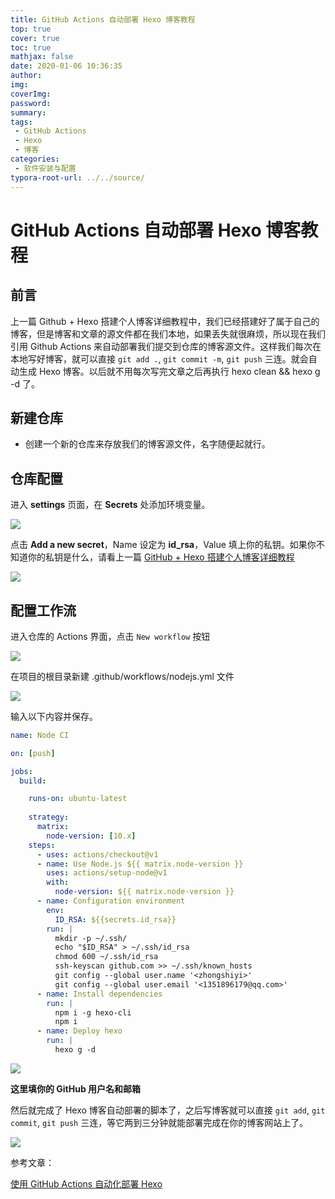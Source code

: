 ```yaml
---
title: GitHub Actions 自动部署 Hexo 博客教程
top: true
cover: true
toc: true
mathjax: false
date: 2020-01-06 10:36:35
author:
img:
coverImg:
password:
summary:
tags:
 - GitHub Actions
 - Hexo
 - 博客
categories:
 - 软件安装与配置
typora-root-url: ../../source/
---
```


# GitHub Actions 自动部署 Hexo 博客教程

## 前言

上一篇 Github + Hexo 搭建个人博客详细教程中，我们已经搭建好了属于自己的博客，但是博客和文章的源文件都在我们本地，如果丢失就很麻烦，所以现在我们引用 Github Actions
来自动部署我们提交到仓库的博客源文件。这样我们每次在本地写好博客，就可以直接 `git add .`, `git commit -m`, `git push` 三连。就会自动生成 Hexo 博客。以后就不用每次写完文章之后再执行 hexo clean && hexo g -d 了。

## 新建仓库

+ 创建一个新的仓库来存放我们的博客源文件，名字随便起就行。

## 仓库配置

进入 **settings** 页面，在 **Secrets** 处添加环境变量。

![](/images/GitHub-Actions-Auto-Build-Hexo-Blog-Tutorial/1.png)

点击 **Add a new secret**，Name 设定为 **id_rsa**，Value 填上你的私钥。如果你不知道你的私钥是什么，请看上一篇 [GitHub + Hexo 搭建个人博客详细教程](https://zhongshiyi.github.io/2019/12/29/github-hexo-da-jian-ge-ren-bo-ke-xiang-xi-jiao-cheng/)

![](/images/GitHub-Actions-Auto-Build-Hexo-Blog-Tutorial/2.png)

## 配置工作流

进入仓库的 Actions 界面，点击 `New workflow` 按钮

![](/images/GitHub-Actions-Auto-Build-Hexo-Blog-Tutorial/image-20200106144639190.png)

在项目的根目录新建 .github/workflows/nodejs.yml 文件

![](/images/GitHub-Actions-Auto-Build-Hexo-Blog-Tutorial/image-20200106152455618.png)

输入以下内容并保存。

```yaml
name: Node CI

on: [push]

jobs:
  build:

    runs-on: ubuntu-latest
    
    strategy:
      matrix:
        node-version: [10.x]
    steps:
      - uses: actions/checkout@v1
      - name: Use Node.js ${{ matrix.node-version }}
        uses: actions/setup-node@v1
        with:
          node-version: ${{ matrix.node-version }}
      - name: Configuration environment
        env:
          ID_RSA: ${{secrets.id_rsa}}
        run: |
          mkdir -p ~/.ssh/
          echo "$ID_RSA" > ~/.ssh/id_rsa
          chmod 600 ~/.ssh/id_rsa
          ssh-keyscan github.com >> ~/.ssh/known_hosts
          git config --global user.name '<zhongshiyi>'
          git config --global user.email '<1351896179@qq.com>'
      - name: Install dependencies
        run: |
          npm i -g hexo-cli
          npm i
      - name: Deploy hexo
        run: |
          hexo g -d

```

![](/images/GitHub-Actions-Auto-Build-Hexo-Blog-Tutorial/image-20200106152706829.png)

**这里填你的 GitHub 用户名和邮箱**

然后就完成了 Hexo 博客自动部署的脚本了，之后写博客就可以直接 `git add`, `git commit`, `git push` 三连，等它两到三分钟就能部署完成在你的博客网站上了。

![](/images/GitHub-Actions-Auto-Build-Hexo-Blog-Tutorial/image-20200110151909785.png)




参考文章：

[使用 GitHub Actions 自动化部署 Hexo](https://suikastar.com/posts/24967/)